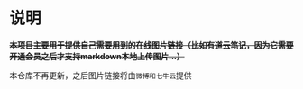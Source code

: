 # 说明

**~~本项目主要用于提供自己需要用到的在线图片链接（比如有道云笔记，因为它需要开通会员之后才支持markdown本地上传图片...）~~**

本仓库不再更新，之后图片链接将由`微博和七牛云`提供